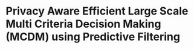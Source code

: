 # Privacy Aware Efficient Large Scale Multi Criteria Decision Making (MCDM) using Predictive Filtering
